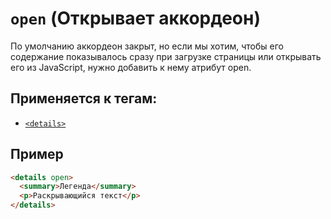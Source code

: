 # `open` (Открывает аккордеон)

По умолчанию аккордеон закрыт, но если мы хотим, чтобы его содержание показывалось сразу при загрузке страницы или открывать его из JavaScript, нужно добавить к нему атрибут open.

## Применяется к тегам:

- [`<details>`](<../TAGS UI/details (АККОРДЕОН).md>)

## Пример

```html
<details open>
  <summary>Легенда</summary>
  <p>Раскрывающийся текст</p>
</details>
```
